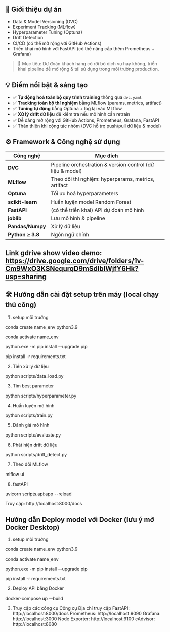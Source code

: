 
## 🚀 Giới thiệu dự án
- Data & Model Versioning (DVC)
- Experiment Tracking (MLflow)
- Hyperparameter Tuning (Optuna)
- Drift Detection
- CI/CD (có thể mở rộng với GitHub Actions)
- Triển khai mô hình với FastAPI (có thể nâng cấp thêm Prometheus + Grafana)
> 🎯 Mục tiêu: Dự đoán khách hàng có rời bỏ dịch vụ hay không, triển khai pipeline dễ mở rộng & tái sử dụng trong môi trường production.

## 💡 Điểm nổi bật & sáng tạo

- ✅ **Tự động hoá toàn bộ quy trình training** thông qua `dvc.yaml`
- ✅ **Tracking toàn bộ thí nghiệm** bằng MLflow (params, metrics, artifact)
- ✅ **Tuning tự động** bằng Optuna + log lại vào MLflow
- ✅ **Xử lý drift dữ liệu** để kiểm tra nếu mô hình cần retrain
- ✅ Dễ dàng mở rộng với GitHub Actions, Prometheus, Grafana, FastAPI
- ✅ Thân thiện khi cộng tác nhóm (DVC hỗ trợ push/pull dữ liệu & model)

## ⚙️ Framework & Công nghệ sử dụng

| Công nghệ     | Mục đích |
|---------------|---------|
| **DVC**       | Pipeline orchestration & version control (dữ liệu & model) |
| **MLflow**    | Theo dõi thí nghiệm: hyperparams, metrics, artifact |
| **Optuna**    | Tối ưu hoá hyperparameters |
| **scikit-learn** | Huấn luyện model Random Forest |
| **FastAPI**   | (có thể triển khai) API dự đoán mô hình |
| **joblib**    | Lưu mô hình & pipeline |
| **Pandas/Numpy** | Xử lý dữ liệu |
| **Python ≥ 3.8** | Ngôn ngữ chính |

## Link gdrive show video demo: https://drive.google.com/drive/folders/1v-Cm9WxO3KSNequrqD9mSdlblWjfY6Hk?usp=sharing

## 🛠️ Hướng dẫn cài đặt setup trên máy (local chạy thủ công)

1. setup môi trường

conda create name_env python3.9

conda activate name_env

python.exe -m pip install --upgrade pip

pip install -r requirements.txt

2. Tiền xử lý dữ liệu

python scripts/data_load.py

3. Tim best parameter

python scripts/hyperparameter.py

4. Huấn luyện mô hình

python scripts/train.py

5. Đánh giá mô hình

python scripts/evaluate.py

6. Phát hiện drift dữ liệu

python scripts/drift_detect.py

7. Theo dõi MLflow

mlflow ui

8. fastAPI
   
uvicorn scripts.api:app --reload

Truy cập: http://localhost:8000/docs

## Hướng dẫn Deploy model với Docker (lưu ý mở Docker Desktop)

1. setup môi trường
   
conda create name_env python3.9

conda activate name_env

python.exe -m pip install --upgrade pip

pip install -r requirements.txt

2. Deploy API bằng Docker

docker-compose up --build

3. Truy cập các công cụ
Công cụ	Địa chỉ truy cập
FastAPI:	http://localhost:8000/docs
Prometheus:	http://localhost:9090
Grafana:	http://localhost:3000
Node Exporter:	http://localhost:9100
cAdvisor:	http://localhost:8080




